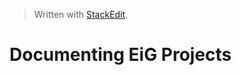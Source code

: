 


> Written with [StackEdit](https://stackedit.io/).
# Documenting EiG Projects <title>
> Brief Description (Introduction):
> This document provides a shell as to the documentation of a general project that must be completed as the project is in its intital, integration and phased implementation. THis document is a template and shell to what is expected to be documented in the project
> - Please use the README.md file on the front of the repository for this purpose. 
> - Use other files in the repo as necessary if there are document based deliverables.
> - Can be public or enterprise
> - use this README on all projects, even code.
> Mark issues in project or code repositories with the label `1:1` For items you want to discuss during your 1:1s.

# Background

# Methods

# Intended Results

## Phase 1

- Element of Phase 1
- Element of Phase 1
- [...]

## Phase 2

- Element of Phase 2
> Description of phase if necessary or not yet determined

[...]

## Phase _N_

## Associated Github Projects
### Main Project(s)
[Reference Github Projects (i.e. Arcus POC](https://github.research.chop.edu)
### Dependencies
-[ ][Reference dependent repos or issues unresolved](https://github.com/)

 - [ ] List item
 - [ ] [Reference Dependent Repos or Issues](https://www.github.com)
 - [x] Comp  

[Reference resolved github repos or issues](https://github.com)

### Immediate Issues 
> to discuss in 1:1s or generally

|Item|Issue  |
|--|--|
| This thing doesn’t work | [33](https://github.com) |
| This is so cool | [122](https://github.com)|

## Collaborators

**Non-DBHi**
:Adam Resnick
:Bill Gaynor
:Bob Baldsanno
:Steve Hungar

DBHi
[Alex Felmeister](https://github.com/AlexFelmeister)





